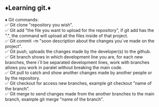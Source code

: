 ♦️Learning git.♦️
-----------------

♦️ Git commands: <br>
  ✅ Git clone "repository you wish".<br>
  ✅ Git add "the file you want to upload for the repository", if git add has the ".", the command will upload all the files inside of that project.<br>
  ✅ Git commit -m "soon description about the changes you´ve made on the project".<br>
  ✅ Git push, uploads the changes made by the developer(s) to the github.<br>
  ✅ Git branch shows in which development line you are, for each new branches, there i´ll be separated development lines, work with branches allows you work in paralel without breaking the main code.   
  ✅ Git pull to catch and show another changes made by another people or by the repository.<br>
  ✅ Git checkout for access new branches, example git checkout "name of the branch".<br>
  ✅ Git merge to send changes made from the another branches to the main branch, example git merge "name of the branch".
